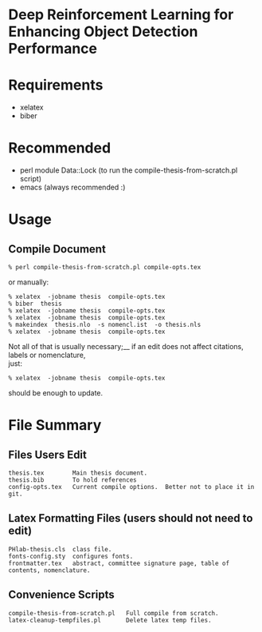 # Deep Reinforcement Learning for Enhancing Object Detection Performance

# Requirements
* xelatex
* biber

# Recommended
* perl module Data::Lock  (to run the compile-thesis-from-scratch.pl script)
* emacs  (always recommended :)

# Usage
## Compile Document
    % perl compile-thesis-from-scratch.pl compile-opts.tex

or manually:

    % xelatex  -jobname thesis  compile-opts.tex
    % biber  thesis
    % xelatex  -jobname thesis  compile-opts.tex
    % xelatex  -jobname thesis  compile-opts.tex
    % makeindex  thesis.nlo  -s nomencl.ist  -o thesis.nls
    % xelatex  -jobname thesis  compile-opts.tex

Not all of that is usually necessary;__
if an edit does not affect citations, labels or nomenclature,  
just:

    % xelatex  -jobname thesis  compile-opts.tex

should be enough to update.


# File Summary

## Files Users Edit
    thesis.tex        Main thesis document.
    thesis.bib        To hold references
    config-opts.tex   Current compile options.  Better not to place it in git.

## Latex Formatting Files (users should not need to edit)
    PHlab-thesis.cls  class file.
    fonts-config.sty  configures fonts.
    frontmatter.tex   abstract, committee signature page, table of contents, nomenclature.

## Convenience Scripts
    compile-thesis-from-scratch.pl   Full compile from scratch.
    latex-cleanup-tempfiles.pl       Delete latex temp files.